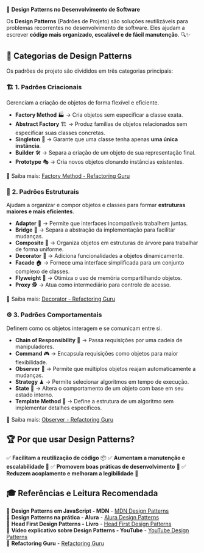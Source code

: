 🎨 **Design Patterns no Desenvolvimento de Software**

Os **Design Patterns** (Padrões de Projeto) são soluções reutilizáveis para problemas recorrentes no desenvolvimento de software. Eles ajudam a escrever **código mais organizado, escalável e de fácil manutenção**. 🔍✨

## 📌 **Categorias de Design Patterns**

Os padrões de projeto são divididos em três categorias principais:

### 🏗 **1. Padrões Criacionais**
Gerenciam a criação de objetos de forma flexível e eficiente.

- **Factory Method** 🏭 → Cria objetos sem especificar a classe exata.
- **Abstract Factory** 🏗 → Produz famílias de objetos relacionados sem especificar suas classes concretas.
- **Singleton** 🔄 → Garante que uma classe tenha apenas **uma única instância**.
- **Builder** 🛠 → Separa a criação de um objeto de sua representação final.
- **Prototype** 🎭 → Cria novos objetos clonando instâncias existentes.

🔗 Saiba mais: [Factory Method - Refactoring Guru](https://refactoring.guru/design-patterns/factory-method)

### 🔄 **2. Padrões Estruturais**
Ajudam a organizar e compor objetos e classes para formar **estruturas maiores e mais eficientes**.

- **Adapter** 🔌 → Permite que interfaces incompatíveis trabalhem juntas.
- **Bridge** 🌉 → Separa a abstração da implementação para facilitar mudanças.
- **Composite** 🌿 → Organiza objetos em estruturas de árvore para trabalhar de forma uniforme.
- **Decorator** 🎨 → Adiciona funcionalidades a objetos dinamicamente.
- **Facade** 🏠 → Fornece uma interface simplificada para um conjunto complexo de classes.
- **Flyweight** 🍃 → Otimiza o uso de memória compartilhando objetos.
- **Proxy** 🕵️ → Atua como intermediário para controle de acesso.

🔗 Saiba mais: [Decorator - Refactoring Guru](https://refactoring.guru/design-patterns/decorator)

### ⚙ **3. Padrões Comportamentais**
Definem como os objetos interagem e se comunicam entre si.

- **Chain of Responsibility** 🔗 → Passa requisições por uma cadeia de manipuladores.
- **Command** 🎮 → Encapsula requisições como objetos para maior flexibilidade.
- **Observer** 👀 → Permite que múltiplos objetos reajam automaticamente a mudanças.
- **Strategy** ♟ → Permite selecionar algoritmos em tempo de execução.
- **State** 🔄 → Altera o comportamento de um objeto com base em seu estado interno.
- **Template Method** 📜 → Define a estrutura de um algoritmo sem implementar detalhes específicos.

🔗 Saiba mais: [Observer - Refactoring Guru](https://refactoring.guru/design-patterns/observer)

## 🏆 **Por que usar Design Patterns?**
✅ **Facilitam a reutilização de código** 📦
✅ **Aumentam a manutenção e escalabilidade** 🔧
✅ **Promovem boas práticas de desenvolvimento** 🎯
✅ **Reduzem acoplamento e melhoram a legibilidade** 📖

## 🎓 **Referências e Leitura Recomendada**

:pushpin: **Design Patterns em JavaScript - MDN** - [MDN Design Patterns](https://developer.mozilla.org/en-US/docs/Web/JavaScript/Guide/Design_Patterns)  
:pushpin: **Design Patterns na prática - Alura** - [Alura Design Patterns](https://www.alura.com.br/conteudos/design-patterns)  
:pushpin: **Head First Design Patterns - Livro** - [Head First Design Patterns](https://www.oreilly.com/library/view/head-first-design/0596007124/)  
:pushpin: **Vídeo explicativo sobre Design Patterns - YouTube** - [YouTube Design Patterns](https://www.youtube.com/watch?v=NU_1StN5Tkk)  
:pushpin: **Refactoring Guru** - [Refactoring Guru](https://refactoring.guru/design-patterns)  

